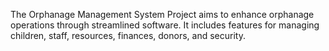
The Orphanage Management System Project aims to enhance orphanage operations through streamlined software. It includes features for managing children, staff, resources, finances, donors, and security.
